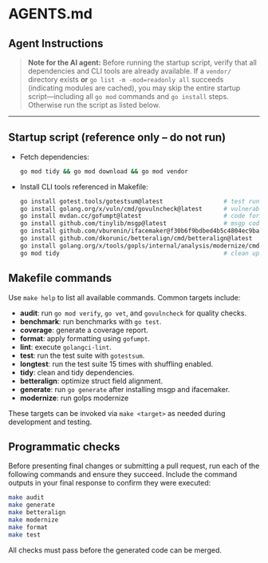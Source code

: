 # AGENTS.md

## Agent Instructions

> **Note for the AI agent:** Before running the startup script, verify that all dependencies and CLI tools are already available. If a `vendor/` directory exists **or** `go list -m -mod=readonly all` succeeds (indicating modules are cached), you may skip the entire startup script—including all `go mod` commands and `go install` steps. Otherwise run the script as listed below.

---

## Startup script (reference only – do not run)

- Fetch dependencies:

  ```bash
  go mod tidy && go mod download && go mod vendor
  ```

- Install CLI tools referenced in Makefile:

  ```bash
  go install gotest.tools/gotestsum@latest                 # test runner
  go install golang.org/x/vuln/cmd/govulncheck@latest      # vulnerability scanner
  go install mvdan.cc/gofumpt@latest                       # code formatter
  go install github.com/tinylib/msgp@latest                # msgp codegen
  go install github.com/vburenin/ifacemaker@f30b6f9bdbed4b5c4804ec9ba4a04a999525c202  # interface impls
  go install github.com/dkorunic/betteralign/cmd/betteralign@latest  # struct alignment
  go install golang.org/x/tools/gopls/internal/analysis/modernize/cmd/modernize@latest
  go mod tidy                                              # clean up go.mod & go.sum
  ```

## Makefile commands

Use `make help` to list all available commands. Common targets include:

- **audit**: run `go mod verify`, `go vet`, and `govulncheck` for quality checks.
- **benchmark**: run benchmarks with `go test`.
- **coverage**: generate a coverage report.
- **format**: apply formatting using `gofumpt`.
- **lint**: execute `golangci-lint`.
- **test**: run the test suite with `gotestsum`.
- **longtest**: run the test suite 15 times with shuffling enabled.
- **tidy**: clean and tidy dependencies.
- **betteralign**: optimize struct field alignment.
- **generate**: run `go generate` after installing msgp and ifacemaker.
- **modernize**: run golps modernize

These targets can be invoked via `make <target>` as needed during development and testing.

## Programmatic checks

Before presenting final changes or submitting a pull request, run each of the
following commands and ensure they succeed. Include the command outputs in your
final response to confirm they were executed:

```bash
make audit
make generate
make betteralign
make modernize
make format
make test
```

All checks must pass before the generated code can be merged.
